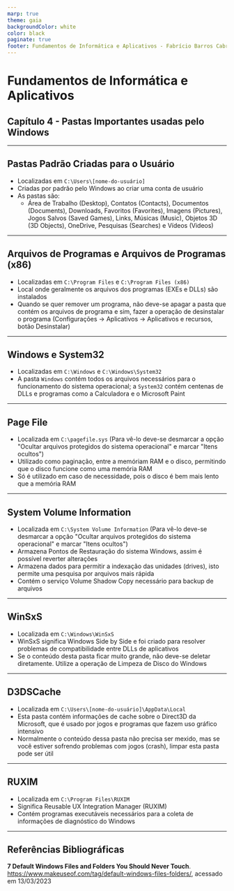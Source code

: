 ```yaml
---
marp: true
theme: gaia
backgroundColor: white
color: black
paginate: true
footer: Fundamentos de Informática e Aplicativos - Fabrício Barros Cabral <<fabricio.cabral@ead.ifpe.edu.br>>
---
```

<style>
img[alt~="center"] {
    display: block;
    margin: 0 auto;
}
</style>

<!-- _paginate: false -->
# **Fundamentos de Informática e Aplicativos**

## Capítulo 4 - Pastas Importantes usadas pelo Windows

---

## Pastas Padrão Criadas para o Usuário

- Localizadas em `C:\Users\[nome-do-usuário]`
- Criadas por padrão pelo Windows ao criar uma conta de usuário
- As pastas são:
  - Área de Trabalho (Desktop), Contatos (Contacts), Documentos (Documents), Downloads, Favoritos (Favorites), Imagens (Pictures), Jogos Salvos (Saved Games), Links, Músicas (Music), Objetos 3D (3D Objects), OneDrive, Pesquisas (Searches) e Vídeos (Videos)

---

## Arquivos de Programas e Arquivos de Programas (x86)

- Localizadas em `C:\Program Files` e `C:\Program Files (x86)`
- Local onde geralmente os arquivos dos programas (EXEs e DLLs) são instalados
- Quando se quer remover um programa, não deve-se apagar a pasta que contém os arquivos de programa e sim, fazer a operação de desinstalar o programa (Configurações -> Aplicativos -> Aplicativos e recursos, botão Desinstalar)

---

## Windows e System32

- Localizadas em `C:\Windows` e `C:\Windows\System32`
- A pasta `Windows` contém todos os arquivos necessários para o funcionamento do sistema operacional; a `System32` contém centenas de DLLs e programas como a Calculadora e o Microsoft Paint

---

## Page File

- Localizada em `C:\pagefile.sys` (Para vê-lo deve-se desmarcar a opção "Ocultar arquivos protegidos do sistema operacional" e marcar "Itens ocultos")
- Utilizado como paginação, entre a memóriam RAM e o disco, permitindo que o disco funcione como uma memória RAM
- Só é utilizado em caso de necessidade, pois o disco é bem mais lento que a memória RAM

---

## System Volume Information

- Localizada em `C:\System Volume Information` (Para vê-lo deve-se desmarcar a opção "Ocultar arquivos protegidos do sistema operacional" e marcar "Itens ocultos")
- Armazena Pontos de Restauração do sistema Windows, assim é possível reverter alterações
- Armazena dados para permitir a indexação das unidades (drives), isto permite uma pesquisa por arquivos mais rápida
- Contém o serviço Volume Shadow Copy necessário para backup de arquivos

---

## WinSxS

- Localizada em `C:\Windows\WinSxS`
- WinSxS significa Windows Side by Side e foi criado para resolver problemas de compatibilidade entre DLLs de aplicativos
- Se o conteúdo desta pasta ficar muito grande, não deve-se deletar diretamente. Utilize a operação de Limpeza de Disco do Windows

---

## D3DSCache

- Localizada em `C:\Users\[nome-do-usuário]\AppData\Local`
- Esta pasta contém informações de cache sobre o Direct3D da Microsoft, que é usado por jogos e programas que fazem uso gráfico intensivo
- Normalmente o conteúdo dessa pasta não precisa ser mexido, mas se você estiver sofrendo problemas com jogos (crash), limpar esta pasta pode ser útil

---

## RUXIM

- Localizada em `C:\Program Files\RUXIM`
- Significa Reusable UX Integration Manager (RUXIM)
- Contém programas executáveis necessários para a coleta de informações de diagnóstico do Windows

---

## Referências Bibliográficas

**7 Default Windows Files and Folders You Should Never Touch**. https://www.makeuseof.com/tag/default-windows-files-folders/, acessado em 13/03/2023